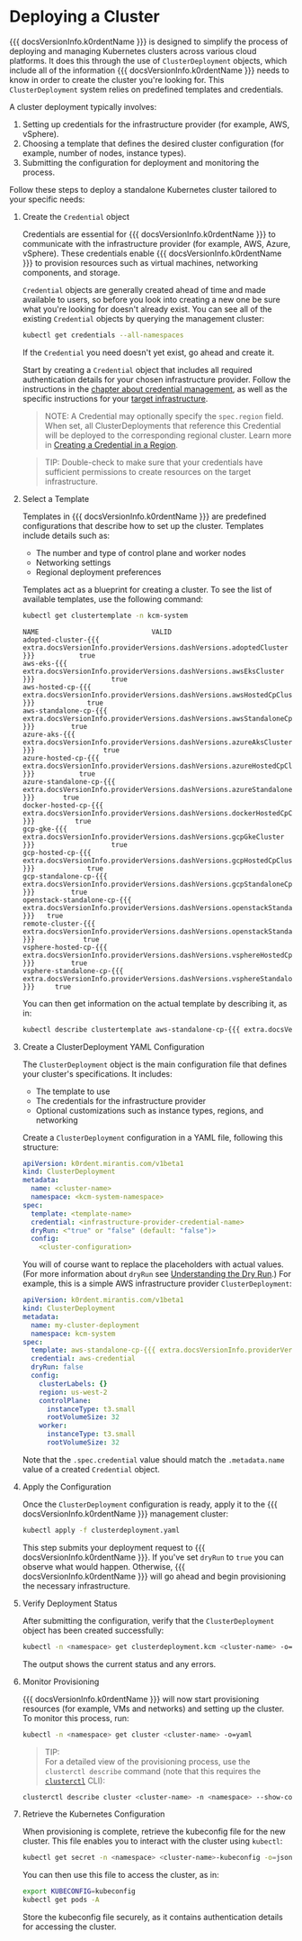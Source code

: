 # Deploying a Cluster

{{{ docsVersionInfo.k0rdentName }}} is designed to simplify the process of deploying and managing Kubernetes clusters across various cloud platforms. It does this through the use of `ClusterDeployment` objects, which include all of the information {{{ docsVersionInfo.k0rdentName }}} needs to know in order to create the cluster you're looking for. This `ClusterDeployment` system relies on predefined templates and credentials. 

A cluster deployment typically involves:

1. Setting up credentials for the infrastructure provider (for example, AWS, vSphere).
2. Choosing a template that defines the desired cluster configuration (for example, number of nodes, instance types).
3. Submitting the configuration for deployment and monitoring the process.

Follow these steps to deploy a standalone Kubernetes cluster tailored to your specific needs:

1. Create the `Credential` object

    Credentials are essential for {{{ docsVersionInfo.k0rdentName }}} to communicate with the infrastructure provider (for example, AWS, Azure, vSphere). These credentials enable {{{ docsVersionInfo.k0rdentName }}} to provision resources such as virtual machines, networking components, and storage.

    `Credential` objects are generally created ahead of time and made available to users, so before you look into creating a
    new one be sure what you're looking for doesn't already exist. You can see all of the existing `Credential` objects by 
    querying the management cluster:

    ```bash
    kubectl get credentials --all-namespaces
    ```

    If the `Credential` you need doesn't yet exist, go ahead and create it.

    Start by creating a `Credential` object that includes all required authentication details for your chosen infrastructure provider. Follow the instructions in the [chapter about credential management](../access/credentials/index.md), as well as the specific instructions for your [target infrastructure](../installation/prepare-mgmt-cluster/index.md).

    > NOTE:
    > A Credential may optionally specify the `spec.region` field. When set, all ClusterDeployments that reference
    > this Credential will be deployed to the corresponding regional cluster.
    > Learn more in [Creating a Credential in a Region](../regional-clusters/creating-credential-in-region.md).

    > TIP: 
    > Double-check to make sure that your credentials have sufficient permissions to create resources on the target infrastructure.

2. Select a Template

    Templates in {{{ docsVersionInfo.k0rdentName }}} are predefined configurations that describe how to set up the cluster. Templates include details such as:

    * The number and type of control plane and worker nodes
    * Networking settings
    * Regional deployment preferences

    Templates act as a blueprint for creating a cluster. To see the list of available templates, use the following command:

    ```bash
    kubectl get clustertemplate -n kcm-system
    ```
    ```console
    NAME                            VALID
    adopted-cluster-{{{ extra.docsVersionInfo.providerVersions.dashVersions.adoptedCluster }}}           true
    aws-eks-{{{ extra.docsVersionInfo.providerVersions.dashVersions.awsEksCluster }}}                   true
    aws-hosted-cp-{{{ extra.docsVersionInfo.providerVersions.dashVersions.awsHostedCpCluster }}}             true
    aws-standalone-cp-{{{ extra.docsVersionInfo.providerVersions.dashVersions.awsStandaloneCpCluster }}}         true
    azure-aks-{{{ extra.docsVersionInfo.providerVersions.dashVersions.azureAksCluster }}}                 true
    azure-hosted-cp-{{{ extra.docsVersionInfo.providerVersions.dashVersions.azureHostedCpCluster }}}           true
    azure-standalone-cp-{{{ extra.docsVersionInfo.providerVersions.dashVersions.azureStandaloneCpCluster }}}       true
    docker-hosted-cp-{{{ extra.docsVersionInfo.providerVersions.dashVersions.dockerHostedCpCluster }}}          true
    gcp-gke-{{{ extra.docsVersionInfo.providerVersions.dashVersions.gcpGkeCluster }}}                   true
    gcp-hosted-cp-{{{ extra.docsVersionInfo.providerVersions.dashVersions.gcpHostedCpCluster }}}             true
    gcp-standalone-cp-{{{ extra.docsVersionInfo.providerVersions.dashVersions.gcpStandaloneCpCluster }}}         true
    openstack-standalone-cp-{{{ extra.docsVersionInfo.providerVersions.dashVersions.openstackStandaloneCpCluster }}}   true
    remote-cluster-{{{ extra.docsVersionInfo.providerVersions.dashVersions.openstackStandaloneCpCluster }}}            true
    vsphere-hosted-cp-{{{ extra.docsVersionInfo.providerVersions.dashVersions.vsphereHostedCpCluster }}}         true
    vsphere-standalone-cp-{{{ extra.docsVersionInfo.providerVersions.dashVersions.vsphereStandaloneCpCluster }}}     true
    ```

    You can then get information on the actual template by describing it, as in:

    ```bash
    kubectl describe clustertemplate aws-standalone-cp-{{{ extra.docsVersionInfo.providerVersions.dashVersions.awsStandaloneCpCluster }}} -n kcm-system
    ```

3. Create a ClusterDeployment YAML Configuration

    The `ClusterDeployment` object is the main configuration file that defines your cluster's specifications. It includes:

    * The template to use
    * The credentials for the infrastructure provider
    * Optional customizations such as instance types, regions, and networking

    Create a `ClusterDeployment` configuration in a YAML file, following this structure:

    ```yaml
    apiVersion: k0rdent.mirantis.com/v1beta1
    kind: ClusterDeployment
    metadata:
      name: <cluster-name>
      namespace: <kcm-system-namespace>
    spec:
      template: <template-name>
      credential: <infrastructure-provider-credential-name>
      dryRun: <"true" or "false" (default: "false")>
      config:
        <cluster-configuration>
    ```

    You will of course want to replace the placeholders with actual values. (For more information about `dryRun` see [Understanding the Dry Run](../../appendix/appendix-dryrun.md).) For example, this is a simple AWS infrastructure provider `ClusterDeployment`:

    ```yaml
    apiVersion: k0rdent.mirantis.com/v1beta1
    kind: ClusterDeployment
    metadata:
      name: my-cluster-deployment
      namespace: kcm-system
    spec:
      template: aws-standalone-cp-{{{ extra.docsVersionInfo.providerVersions.dashVersions.awsStandaloneCpCluster }}}
      credential: aws-credential
      dryRun: false
      config:
        clusterLabels: {}
        region: us-west-2
        controlPlane:
          instanceType: t3.small
          rootVolumeSize: 32
        worker:
          instanceType: t3.small
          rootVolumeSize: 32
    ```
    Note that the `.spec.credential` value should match the `.metadata.name` value of a created `Credential` object.

4. Apply the Configuration

    Once the `ClusterDeployment` configuration is ready, apply it to the {{{ docsVersionInfo.k0rdentName }}} management cluster:

    ```bash
    kubectl apply -f clusterdeployment.yaml
    ```

    This step submits your deployment request to {{{ docsVersionInfo.k0rdentName }}}. If you've set `dryRun` to `true` you can observe what would happen. Otherwise, {{{ docsVersionInfo.k0rdentName }}} will go ahead and begin provisioning the necessary infrastructure.

5. Verify Deployment Status

    After submitting the configuration, verify that the `ClusterDeployment` object has been created successfully:

    ```bash
    kubectl -n <namespace> get clusterdeployment.kcm <cluster-name> -o=yaml
    ```

    The output shows the current status and any errors.

6. Monitor Provisioning

    {{{ docsVersionInfo.k0rdentName }}} will now start provisioning resources (for example, VMs and networks) and setting up the cluster. To monitor this process, run:

    ```bash
    kubectl -n <namespace> get cluster <cluster-name> -o=yaml
    ```

    > TIP:  
    > For a detailed view of the provisioning process, use the `clusterctl describe` command (note that this requires the [`clusterctl`](https://github.com/kubernetes-sigs/cluster-api/releases) CLI):

    ```bash
    clusterctl describe cluster <cluster-name> -n <namespace> --show-conditions all
    ```

7. Retrieve the Kubernetes Configuration

    When provisioning is complete, retrieve the kubeconfig file for the new cluster. This file enables you to interact with the cluster using `kubectl`:

    ```bash
    kubectl get secret -n <namespace> <cluster-name>-kubeconfig -o=jsonpath={.data.value} | base64 -d > kubeconfig
    ```
    You can then use this file to access the cluster, as in:

    ```bash
    export KUBECONFIG=kubeconfig
    kubectl get pods -A
    ```

    Store the kubeconfig file securely, as it contains authentication details for accessing the cluster.
